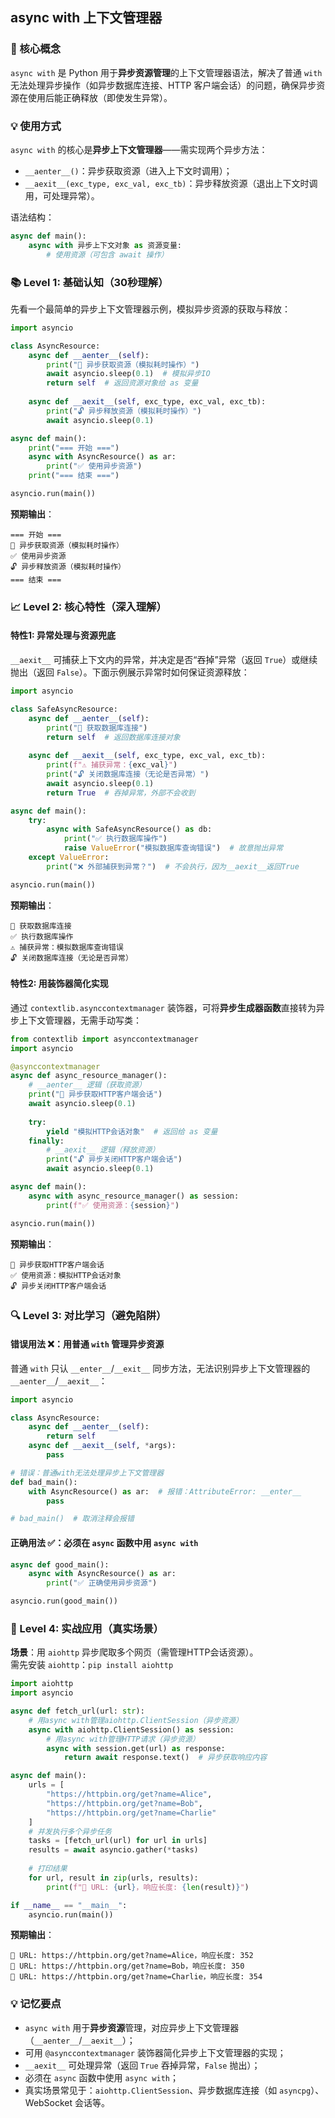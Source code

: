 ## async with 上下文管理器

### 🎯 核心概念
`async with` 是 Python 用于**异步资源管理**的上下文管理器语法，解决了普通 `with` 无法处理异步操作（如异步数据库连接、HTTP 客户端会话）的问题，确保异步资源在使用后能正确释放（即使发生异常）。


### 💡 使用方式
`async with` 的核心是**异步上下文管理器**——需实现两个异步方法：
- `__aenter__()`：异步获取资源（进入上下文时调用）；
- `__aexit__(exc_type, exc_val, exc_tb)`：异步释放资源（退出上下文时调用，可处理异常）。

语法结构：
```python
async def main():
    async with 异步上下文对象 as 资源变量:
        # 使用资源（可包含 await 操作）
```


### 📚 Level 1: 基础认知（30秒理解）
先看一个最简单的异步上下文管理器示例，模拟异步资源的获取与释放：

```python
import asyncio

class AsyncResource:
    async def __aenter__(self):
        print("🔑 异步获取资源（模拟耗时操作）")
        await asyncio.sleep(0.1)  # 模拟异步IO
        return self  # 返回资源对象给 as 变量
    
    async def __aexit__(self, exc_type, exc_val, exc_tb):
        print("🔓 异步释放资源（模拟耗时操作）")
        await asyncio.sleep(0.1)

async def main():
    print("=== 开始 ===")
    async with AsyncResource() as ar:
        print("✅ 使用异步资源")
    print("=== 结束 ===")

asyncio.run(main())
```

**预期输出**：
```
=== 开始 ===
🔑 异步获取资源（模拟耗时操作）
✅ 使用异步资源
🔓 异步释放资源（模拟耗时操作）
=== 结束 ===
```


### 📈 Level 2: 核心特性（深入理解）
#### 特性1: 异常处理与资源兜底
`__aexit__` 可捕获上下文内的异常，并决定是否“吞掉”异常（返回 `True`）或继续抛出（返回 `False`）。下面示例展示异常时如何保证资源释放：

```python
import asyncio

class SafeAsyncResource:
    async def __aenter__(self):
        print("🔑 获取数据库连接")
        return self  # 返回数据库连接对象
    
    async def __aexit__(self, exc_type, exc_val, exc_tb):
        print(f"⚠️ 捕获异常：{exc_val}")
        print("🔓 关闭数据库连接（无论是否异常）")
        await asyncio.sleep(0.1)
        return True  # 吞掉异常，外部不会收到

async def main():
    try:
        async with SafeAsyncResource() as db:
            print("✅ 执行数据库操作")
            raise ValueError("模拟数据库查询错误")  # 故意抛出异常
    except ValueError:
        print("❌ 外部捕获到异常？")  # 不会执行，因为__aexit__返回True

asyncio.run(main())
```

**预期输出**：
```
🔑 获取数据库连接
✅ 执行数据库操作
⚠️ 捕获异常：模拟数据库查询错误
🔓 关闭数据库连接（无论是否异常）
```


#### 特性2: 用装饰器简化实现
通过 `contextlib.asynccontextmanager` 装饰器，可将**异步生成器函数**直接转为异步上下文管理器，无需手动写类：

```python
from contextlib import asynccontextmanager
import asyncio

@asynccontextmanager
async def async_resource_manager():
    # __aenter__ 逻辑（获取资源）
    print("🔑 异步获取HTTP客户端会话")
    await asyncio.sleep(0.1)
    
    try:
        yield "模拟HTTP会话对象"  # 返回给 as 变量
    finally:
        # __aexit__ 逻辑（释放资源）
        print("🔓 异步关闭HTTP客户端会话")
        await asyncio.sleep(0.1)

async def main():
    async with async_resource_manager() as session:
        print(f"✅ 使用资源：{session}")

asyncio.run(main())
```

**预期输出**：
```
🔑 异步获取HTTP客户端会话
✅ 使用资源：模拟HTTP会话对象
🔓 异步关闭HTTP客户端会话
```


### 🔍 Level 3: 对比学习（避免陷阱）
#### 错误用法 ❌：用普通 `with` 管理异步资源
普通 `with` 只认 `__enter__`/`__exit__` 同步方法，无法识别异步上下文管理器的 `__aenter__`/`__aexit__`：

```python
import asyncio

class AsyncResource:
    async def __aenter__(self):
        return self
    async def __aexit__(self, *args):
        pass

# 错误：普通with无法处理异步上下文管理器
def bad_main():
    with AsyncResource() as ar:  # 报错：AttributeError: __enter__
        pass

# bad_main()  # 取消注释会报错
```


#### 正确用法 ✅：必须在 `async` 函数中用 `async with`
```python
async def good_main():
    async with AsyncResource() as ar:
        print("✅ 正确使用异步资源")

asyncio.run(good_main())
```


### 🚀 Level 4: 实战应用（真实场景）
**场景**：用 `aiohttp` 异步爬取多个网页（需管理HTTP会话资源）。  
需先安装 `aiohttp`：`pip install aiohttp`

```python
import aiohttp
import asyncio

async def fetch_url(url: str):
    # 用async with管理aiohttp.ClientSession（异步资源）
    async with aiohttp.ClientSession() as session:
        # 用async with管理HTTP请求（异步资源）
        async with session.get(url) as response:
            return await response.text()  # 异步获取响应内容

async def main():
    urls = [
        "https://httpbin.org/get?name=Alice",
        "https://httpbin.org/get?name=Bob",
        "https://httpbin.org/get?name=Charlie"
    ]
    # 并发执行多个异步任务
    tasks = [fetch_url(url) for url in urls]
    results = await asyncio.gather(*tasks)
    
    # 打印结果
    for url, result in zip(urls, results):
        print(f"📌 URL: {url}，响应长度: {len(result)}")

if __name__ == "__main__":
    asyncio.run(main())
```

**预期输出**：
```
📌 URL: https://httpbin.org/get?name=Alice，响应长度: 352
📌 URL: https://httpbin.org/get?name=Bob，响应长度: 350
📌 URL: https://httpbin.org/get?name=Charlie，响应长度: 354
```


### 💡 记忆要点
- `async with` 用于**异步资源**管理，对应异步上下文管理器（`__aenter__`/`__aexit__`）；
- 可用 `@asynccontextmanager` 装饰器简化异步上下文管理器的实现；
- `__aexit__` 可处理异常（返回 `True` 吞掉异常，`False` 抛出）；
- 必须在 `async` 函数中使用 `async with`；
- 真实场景常见于：`aiohttp.ClientSession`、异步数据库连接（如 `asyncpg`）、WebSocket 会话等。
